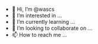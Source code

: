 - 👋 Hi, I’m @wascs
- 👀 I’m interested in ...
- 🌱 I’m currently learning ...
- 💞️ I’m looking to collaborate on ...
- 📫 How to reach me ...

<!---
wascs/wascs is a ✨ special ✨ repository because its `README.md` (this file) appears on your GitHub profile.
You can click the Preview link to take a look at your changes.
--->
